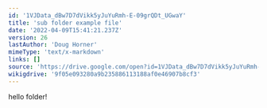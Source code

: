 ```yaml
---
id: '1VJData_dBw7D7dVikk5yJuYuRmh-E-09grQDt_UGwaY'
title: 'sub folder example file'
date: '2022-04-09T15:41:21.237Z'
version: 26
lastAuthor: 'Doug Horner'
mimeType: 'text/x-markdown'
links: []
source: 'https://drive.google.com/open?id=1VJData_dBw7D7dVikk5yJuYuRmh-E-09grQDt_UGwaY'
wikigdrive: '9f05e093280a9b235886113188af0e46907b8cf3'
---
```

hello folder!
